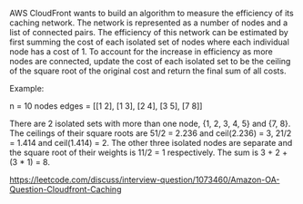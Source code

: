 AWS CloudFront wants to build an algorithm to measure the efficiency of its caching network. The network is represented as a number of nodes and a list of connected pairs. The efficiency of this network can be estimated by first summing the cost of each isolated set of nodes where each individual node has a cost of 1. To account for the increase in efficiency as more nodes are connected, update the cost of each isolated set to be the ceiling of the square root of the original cost and return the final sum of all costs. 

Example:

n = 10 nodes 
edges = [[1 2], [1 3], [2 4], [3 5], [7 8]] 

There are 2 isolated sets with more than one node, {1, 2, 3, 4, 5} and {7, 8}. The ceilings of their square roots are 51/2 = 2.236 and ceil(2.236) = 3, 21/2 = 1.414 and ceil(1.414) = 2. The other three isolated nodes are separate and the square root of their weights is 11/2 = 1 respectively. The sum is 3 + 2 + (3 * 1) = 8.

https://leetcode.com/discuss/interview-question/1073460/Amazon-OA-Question-Cloudfront-Caching